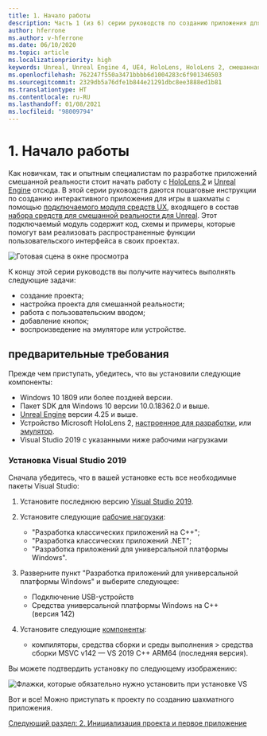 ```yaml
---
title: 1. Начало работы
description: Часть 1 (из 6) серии руководств по созданию приложения для игры в шахматы с помощью Unreal Engine 4 и подключаемого модуля Mixed Reality UX Tools
author: hferrone
ms.author: v-hferrone
ms.date: 06/10/2020
ms.topic: article
ms.localizationpriority: high
keywords: Unreal, Unreal Engine 4, UE4, HoloLens, HoloLens 2, смешанная реальность, учебник, начало работы, MRTK, UXT, UX Tools, документация, гарнитура смешанной реальности, гарнитура Windows Mixed Reality, гарнитура виртуальной реальности
ms.openlocfilehash: 762247f550a3471bbbb6d1004283c6f901346503
ms.sourcegitcommit: 2329db5a76dfe1b844e21291dbc8ee3888ed1b81
ms.translationtype: HT
ms.contentlocale: ru-RU
ms.lasthandoff: 01/08/2021
ms.locfileid: "98009794"
---
```

# <a name="1-getting-started"></a>1. Начало работы

Как новичкам, так и опытным специалистам по разработке приложений смешанной реальности стоит начать работу с [HoloLens 2](https://docs.microsoft.com/windows/mixed-reality/) и [Unreal Engine](https://www.unrealengine.com/en-US/) отсюда. В этой серии руководств даются пошаговые инструкции по созданию интерактивного приложения для игры в шахматы с помощью [подключаемого модуля средств UX](https://github.com/microsoft/MixedReality-UXTools-Unreal), входящего в состав [набора средств для смешанной реальности для Unreal](https://github.com/microsoft/MixedRealityToolkit-Unreal). Этот подключаемый модуль содержит код, схемы и примеры, которые помогут вам реализовать распространенные функции пользовательского интерфейса в своих проектах. 

![Готовая сцена в окне просмотра](images/unreal-uxt/5-endscene.PNG)

К концу этой серии руководств вы получите научитесь выполнять следующие задачи:
* создание проекта;
* настройка проекта для смешанной реальности;
* работа с пользовательским вводом;
* добавление кнопок;
* воспроизведение на эмуляторе или устройстве.

## <a name="prerequisites"></a>предварительные требования

Прежде чем приступать, убедитесь, что вы установили следующие компоненты:
* Windows 10 1809 или более поздней версии.
* Пакет SDK для Windows 10 версии 10.0.18362.0 и выше.
* [Unreal Engine](https://www.unrealengine.com/en-US/get-now) версии 4.25 и выше.
* Устройство Microsoft HoloLens 2, [настроенное для разработки](../../platform-capabilities-and-apis/using-visual-studio.md#enabling-developer-mode), или [эмулятор](../../platform-capabilities-and-apis/using-the-hololens-emulator.md#hololens-2-emulator-overview).
* Visual Studio 2019 с указанными ниже рабочими нагрузками

### <a name="installing-visual-studio-2019"></a>Установка Visual Studio 2019

Сначала убедитесь, что в вашей установке есть все необходимые пакеты Visual Studio:
1. Установите последнюю версию [Visual Studio 2019](https://visualstudio.microsoft.com/downloads/).
1. Установите следующие [рабочие нагрузки](https://docs.microsoft.com/visualstudio/install/modify-visual-studio?#modify-workloads):
    * "Разработка классических приложений на C++";
    * "Разработка классических приложений .NET";
    * "Разработка приложений для универсальной платформы Windows".
1. Разверните пункт "Разработка приложений для универсальной платформы Windows" и выберите следующее: 
    * Подключение USB-устройств
    * Средства универсальной платформы Windows на C++ (версия 142)

1. Установите следующие [компоненты](https://docs.microsoft.com/visualstudio/install/modify-visual-studio?#modify-individual-components):
    * компиляторы, средства сборки и среды выполнения > средства сборки MSVC v142 — VS 2019 C++ ARM64 (последняя версия).

Вы можете подтвердить установку по следующему изображению:

![Флажки, которые обязательно нужно установить при установке VS](images/unreal-uxt/1-install-the-tools.png)

Вот и все! Можно приступать к проекту по созданию шахматного приложения.

[Следующий раздел: 2. Инициализация проекта и первое приложение](unreal-uxt-ch2.md)